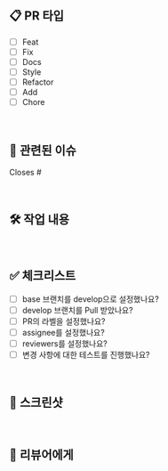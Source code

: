 ## 📋 PR 타입
- [ ] Feat
- [ ] Fix
- [ ] Docs
- [ ] Style
- [ ] Refactor
- [ ] Add
- [ ] Chore

<br>

## 🔗 관련된 이슈
Closes #

<br>

## 🛠️ 작업 내용
<br>

## ✅ 체크리스트
- [ ] base 브랜치를 develop으로 설정했나요?
- [ ] develop 브랜치를 Pull 받았나요?
- [ ] PR의 라벨을 설정했나요?
- [ ] assignee를 설정했나요?
- [ ] reviewers를 설정했나요?
- [ ] 변경 사항에 대한 테스트를 진행했나요?

<br>

## 📸 스크린샷
<br>

## 💬 리뷰어에게
